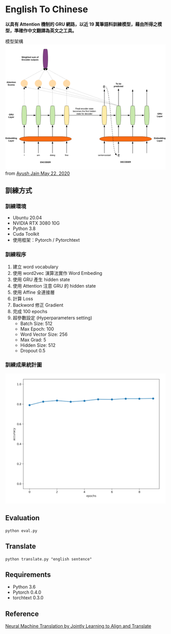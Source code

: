 English To Chinese
====

**以具有 Attention 機制的 GRU 網路，以近 19 萬筆語料訓練模型，藉由所得之模型，準確作中文翻譯為英文之工具。**

模型架構
![](model.png)
from [Ayush Jain May 22, 2020](https://towardsdatascience.com/intuitive-understanding-and-step-by-step-implementation-of-sequence-to-sequence-model-with-86be00ebe0fd)


訓練方式
----
### 訓練環境
+ Ubuntu 20.04
+ NVIDIA RTX 3080 10G
+ Python 3.8
+ Cuda Toolkit
+ 使用框架：Pytorch / Pytorchtext

### 訓練程序
1. 建立 word vocabulary
2. 使用 word2vec 演算法實作 Word Embeding
3. 使用 GRU 產生 hidden state
4. 使用 Attention 注意 GRU 的 hidden state
5. 使用 Affine 全連接層
6. 計算 Loss
7. Backword 修正 Gradient
8. 完成 100 epochs
9. 超參數設定 (Hyperparameters setting)
	+ Batch Size: 512
	+ Max Epoch: 100
	+ Word Vector Size: 256
	+ Max Grad: 5
	+ Hidden Size: 512
	+ Dropout 0.5

### 訓練成果統計圖
![](evaluation.png)




Evaluation
----
`python eval.py`



Translate
----
`python translate.py "english sentence"`



Requirements
----

- Python 3.6
- Pytorch 0.4.0
- torchtext 0.3.0



Reference
----

[Neural Machine Translation by Jointly Learning to Align and Translate](https://arxiv.org/abs/1409.0473)
